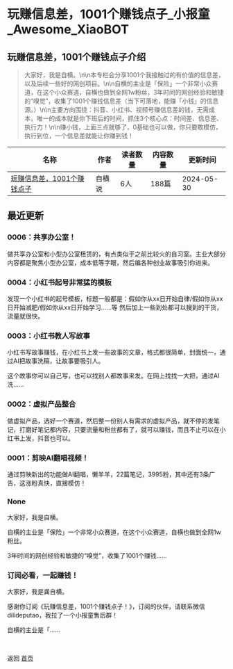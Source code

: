 # 玩赚信息差，1001个赚钱点子_小报童_Awesome_XiaoBOT

## 玩赚信息差，1001个赚钱点子介绍
> 大家好，我是自横。\n\n本专栏会分享1001个我接触过的有价值的信息差，以及后续一些好的网创项目。\n\n自横的主业是「保险」一个非常小众赛道，在这个小众赛道，自横也做到全网1w粉丝，3年时间的网创经验和敏捷的“嗅觉”，收集了1001个赚钱信息差（当下可落地，能赚「小钱」的信息源。）\n\n主要方向围绕：抖音、小红书、视频号赚信息差的钱，无需成本，唯一的成本就是你下班后的时间，抓住3个核心点：时间差、信息差、执行力！\n\n赚小钱，上面三点就够了，0基础也可以做，你只要敢模仿，执行到位，一个信息差就能让你赚到钱！  
  


|名称|作者|读者数量|内容数量|更新时间|
|---|---|---|---|---|
|[玩赚信息差，1001个赚钱点子](https://xiaobot.net/p/dilideputao1?refer=0b133df9-27dc-423b-8101-639049001c13)|自横说|6人|188篇|2024-05-30|

## 最近更新
### 0006：共享办公室！

做共享办公室和小型办公室租赁的，有点类似于之前比较火的自习室。主业大部分内容都是聚焦小型办公室，成本低等字眼，然后编各种创业故事吸引你进来。

### 0004：小红书起号非常猛的模板

发现一个小红书的起号模板，标题一般都是：假如你从xx日开始自律/假如你从xx日开始减肥/假如你从xx日开始学习……等
然后加上一些到处都可以搜到的干货，流量就很快。

### 0003：小红书教人写故事

小红书写故事赚钱，在小红书上发一些故事的文章，格式都很简单，封面统一，通过AI把故事洗稿，让故事要吸引人。

这个故事你可以自己写，也可以找别人都故事来发。在网上找找一大把，通过AI洗......

### 0002：虚拟产品整合

做虚拟产品，选好一个赛道，然后整一份别人有需求的虚拟产品，就不停的发笔记，打磨好笔记都内容，只要流量和粉丝都有了，就可以赚钱，而且不止可以在小红书上发，抖音也可以。

### 0001：剪映AI翻唱视频！

通过剪映新出的功能做AI翻唱，懒羊羊，22篇笔记，3995粉，其中还有3条广告，这涨粉真快，直接模仿！

### None

大家好，我是自横。

自横的主业是「保险」一个非常小众赛道，在这个小众赛道，自横也做到全网1w粉丝。

3年时间的网创经验和敏捷的“嗅觉”，收集了1001个赚钱......

### 订阅必看，一起赚钱！

大家好，我是龚自横。

感谢你订阅《玩赚信息差，1001个赚钱点子！》，订阅的伙伴，请联系微信dilideputao，我拉了一个小报童售后群！

自横的主业是「......


<a href="https://github.com/Reno9527/awesome-xiaobot" style="color: white; text-decoration: none;">awesome-xiaobot</a>

返回 [首页](../README.md)
